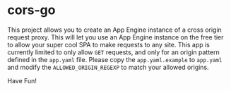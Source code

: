cors-go
=======

This project allows you to create an App Engine instance of a cross origin
request proxy. This will let you use an App Engine instance on the free tier to
allow your super cool SPA to make requests to any site. This app is currently
limited to only allow `GET` requests, and only for an origin pattern defined in
the `app.yaml` file. Please copy the `app.yaml.example` to `app.yaml` and modify
the `ALLOWED_ORIGIN_REGEXP` to match your allowed origins.


Have Fun!
